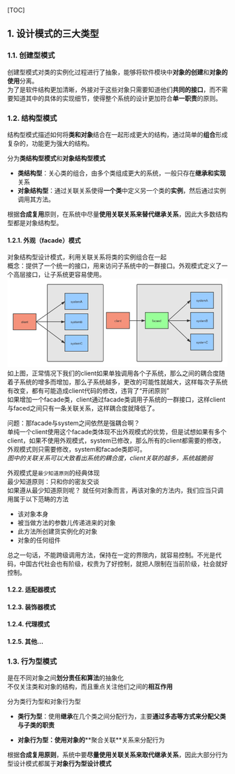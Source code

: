 [TOC]

## 1. 设计模式的三大类型
### 1.1. 创建型模式
创建型模式对类的实例化过程进行了抽象，能够将软件模块中**对象的创建**和**对象的使用**分离。  
为了是软件结构更加清晰，外接对于这些对象只需要知道他们**共同的接口**，而不需要知道其中的具体的实现细节，使得整个系统的设计更加符合**单一职责**的原则。

### 1.2. 结构型模式
结构型模式描述如何将**类和对象**结合在一起形成更大的结构，通过简单的**组合**形成复杂的，功能更为强大的结构。

分为**类结构型模式**和**对象结构型模式**

- **类结构型**：关心类的组合，由多个类组成更大的系统，一般只存在**继承和实现**关系
- **对象结构型**：通过关联关系使得**一个类**中定义另一个类的**实例**，然后通过实例调用其方法。

根据**合成复用**原则，在系统中尽量**使用关联关系来替代继承关系**，因此大多数结构型都是对象结构型。

#### 1.2.1. 外观（facade）模式
对象结构型设计模式，利用关联关系将类的实例组合在一起  
概念：提供了一个统一的接口，用来访问子系统中的一群接口。外观模式定义了一个高层接口，让子系统更容易使用。
<img src='./imgs/facade1.png' />
如上图，正常情况下我们的client如果单独调用各个子系统，那么之间的耦合度随着子系统的增多而增加，那么子系统越多，更改的可能性就越大，这样每次子系统有改变，都有可能造成client代码的修改，违背了“开闭原则”  
如果增加一个facade类，client通过facade类调用子系统的一群接口，这样client与faced之间只有一条关联关系，这样耦合度就降低了。  

问题：那facade与system之间依然是强耦合啊？  
单纯一个client使用这个facade类体现不出外观模式的优势，但是试想如果有多个client，如果不使用外观模式，system已修改，那么所有的client都需要的修改，外观模式则只需要修改，system和facade类即可。  
_图中的关联关系可以大致看出系统的耦合度，client关联的越多，系统越脆弱_

外观模式是`最少知道原则`的经典体现  
最少知道原则：只和你的密友交谈  
如果遵从最少知道原则呢？ 
就任何对象而言，再该对象的方法内，我们应当只调用属于以下范畴的方法 
- 该对象本身
- 被当做方法的参数儿传递进来的对象
- 此方法所创建货实例化的对象
- 对象的任何组件

总之一句话，不能跨级调用方法，保持在一定的界限内，就容易控制。不光是代码，中国古代社会也有阶级，权贵为了好控制，就把人限制在当前阶级，社会就好控制。


#### 1.2.2. 适配器模式
#### 1.2.3. 装饰器模式
#### 1.2.4. 代理模式
#### 1.2.5. 其他...

### 1.3. 行为型模式
是在不同对象之间**划分责任和算法**的抽象化  
不仅关注类和对象的结构，而且重点关注他们之间的**相互作用**

分为类行为型和对象行为型
- **类行为型**：使用**继承**在几个类之间分配行为，主要**通过多态等方式来分配父类与子类的职责** 

- ****对象行为型**：使用对象的****聚合关联**关系来分配行为

根据**合成复用原则**，系统中要**尽量使用关联关系来取代继承关系**，因此大部分行为型设计模式都属于**对象行为型设计模式**


